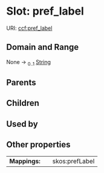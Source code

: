 
# Slot: pref_label



URI: [ccf:pref_label](http://purl.org/ccf/pref_label)


## Domain and Range

None &#8594;  <sub>0..1</sub> [String](types/String.md)

## Parents


## Children


## Used by


## Other properties

|  |  |  |
| --- | --- | --- |
| **Mappings:** | | skos:prefLabel |